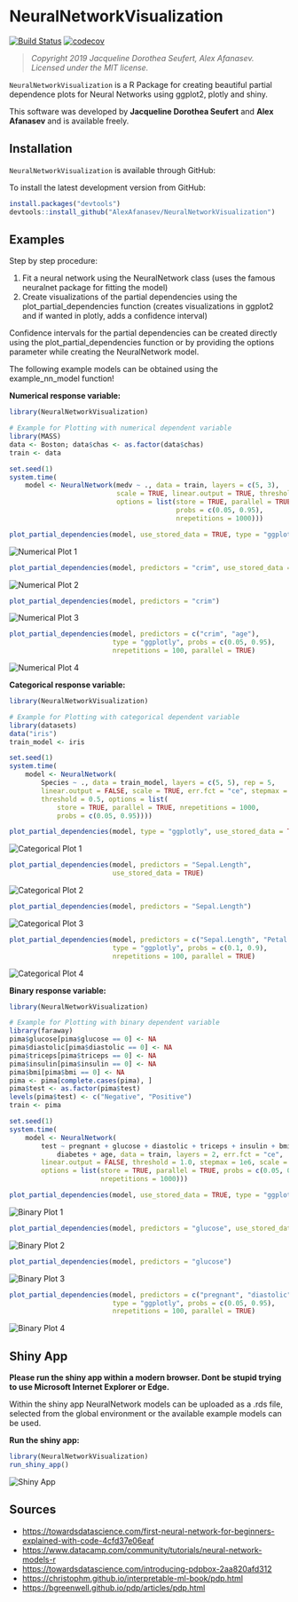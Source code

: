 # NeuralNetworkVisualization

[![Build Status](https://travis-ci.com/AlexAfanasev/NeuralNetworkVisualization.svg?branch=master)](https://travis-ci.com/AlexAfanasev/NeuralNetworkVisualization)
[![codecov](https://codecov.io/gh/AlexAfanasev/NeuralNetworkVisualization/branch/master/graph/badge.svg)](https://codecov.io/gh/AlexAfanasev/NeuralNetworkVisualization)

> *Copyright 2019 Jacqueline Dorothea Seufert, Alex Afanasev. Licensed under the MIT license.*

`NeuralNetworkVisualization` is a R Package for creating beautiful partial dependence plots for Neural Networks using ggplot2, plotly and shiny.

This software was developed by **Jacqueline Dorothea Seufert** and **Alex Afanasev** and is available freely.

## Installation
`NeuralNetworkVisualization` is available through GitHub:

To install the latest development version from GitHub:

``` r
install.packages("devtools")
devtools::install_github("AlexAfanasev/NeuralNetworkVisualization")
```

## Examples
Step by step procedure:
1. Fit  a neural network using the NeuralNetwork class (uses the famous neuralnet package for fitting the model)
2. Create visualizations of the partial dependencies using the plot_partial_dependencies function (creates visualizations in ggplot2 and if wanted in plotly, adds a confidence interval)

Confidence intervals for the partial dependencies can be created directly using the plot_partial_dependencies function or by providing the options parameter while creating the NeuralNetwork model.

The following example models can be obtained using the example_nn_model function!

**Numerical response variable:**
```r
library(NeuralNetworkVisualization)

# Example for Plotting with numerical dependent variable
library(MASS)
data <- Boston; data$chas <- as.factor(data$chas)
train <- data

set.seed(1)
system.time(
    model <- NeuralNetwork(medv ~ ., data = train, layers = c(5, 3),
                           scale = TRUE, linear.output = TRUE, threshold = 0.5,
                           options = list(store = TRUE, parallel = TRUE,
                                          probs = c(0.05, 0.95),
                                          nrepetitions = 1000)))

plot_partial_dependencies(model, use_stored_data = TRUE, type = "ggplotly")
```
![Numerical Plot 1](inst/img/numerical_plot_1.png "fig:")

```r
plot_partial_dependencies(model, predictors = "crim", use_stored_data = TRUE)
```
![Numerical Plot 2](inst/img/numerical_plot_2.png "fig:")

```r
plot_partial_dependencies(model, predictors = "crim")
```
![Numerical Plot 3](inst/img/numerical_plot_3.png "fig:")

```r
plot_partial_dependencies(model, predictors = c("crim", "age"),
                          type = "ggplotly", probs = c(0.05, 0.95),
                          nrepetitions = 100, parallel = TRUE)
```
![Numerical Plot 4](inst/img/numerical_plot_4.png "fig:")

**Categorical response variable:**
```r
library(NeuralNetworkVisualization)

# Example for Plotting with categorical dependent variable
library(datasets)
data("iris")
train_model <- iris

set.seed(1)
system.time(
    model <- NeuralNetwork(
        Species ~ ., data = train_model, layers = c(5, 5), rep = 5,
        linear.output = FALSE, scale = TRUE, err.fct = "ce", stepmax = 1000000,
        threshold = 0.5, options = list(
            store = TRUE, parallel = TRUE, nrepetitions = 1000,
            probs = c(0.05, 0.95))))

plot_partial_dependencies(model, type = "ggplotly", use_stored_data = TRUE)
```
![Categorical Plot 1](inst/img/categorical_plot_1.png "fig:")

```r
plot_partial_dependencies(model, predictors = "Sepal.Length",
                          use_stored_data = TRUE)
```
![Categorical Plot 2](inst/img/categorical_plot_2.png "fig:")

```r
plot_partial_dependencies(model, predictors = "Sepal.Length")
```
![Categorical Plot 3](inst/img/categorical_plot_3.png "fig:")

```r
plot_partial_dependencies(model, predictors = c("Sepal.Length", "Petal.Length"),
                          type = "ggplotly", probs = c(0.1, 0.9),
                          nrepetitions = 100, parallel = TRUE)
```
![Categorical Plot 4](inst/img/categorical_plot_4.png "fig:")

**Binary response variable:**
```r
library(NeuralNetworkVisualization)

# Example for Plotting with binary dependent variable
library(faraway)
pima$glucose[pima$glucose == 0] <- NA
pima$diastolic[pima$diastolic == 0] <- NA
pima$triceps[pima$triceps == 0] <- NA
pima$insulin[pima$insulin == 0] <- NA
pima$bmi[pima$bmi == 0] <- NA
pima <- pima[complete.cases(pima), ]
pima$test <- as.factor(pima$test)
levels(pima$test) <- c("Negative", "Positive")
train <- pima

set.seed(1)
system.time(
    model <- NeuralNetwork(
        test ~ pregnant + glucose + diastolic + triceps + insulin + bmi +
            diabetes + age, data = train, layers = 2, err.fct = "ce",
        linear.output = FALSE, threshold = 1.0, stepmax = 1e6, scale = TRUE,
        options = list(store = TRUE, parallel = TRUE, probs = c(0.05, 0.95),
                       nrepetitions = 1000)))

plot_partial_dependencies(model, use_stored_data = TRUE, type = "ggplotly")
```
![Binary Plot 1](inst/img/binary_plot_1.png "fig:")

```r
plot_partial_dependencies(model, predictors = "glucose", use_stored_data = TRUE)
```
![Binary Plot 2](inst/img/binary_plot_2.png "fig:")

```r
plot_partial_dependencies(model, predictors = "glucose")
```
![Binary Plot 3](inst/img/binary_plot_3.png "fig:")

```r
plot_partial_dependencies(model, predictors = c("pregnant", "diastolic"),
                          type = "ggplotly", probs = c(0.05, 0.95),
                          nrepetitions = 100, parallel = TRUE)
```
![Binary Plot 4](inst/img/binary_plot_4.png "fig:")

## Shiny App

**Please run the shiny app within a modern browser. Dont be stupid trying to use Microsoft Internet Explorer or Edge.**

Within the shiny app NeuralNetwork models can be uploaded as a .rds file, selected from the global environment or the available example models can be used.

**Run the shiny app:**
```r
library(NeuralNetworkVisualization)
run_shiny_app()
```
![Shiny App](inst/img/shiny_app.png "fig:")

## Sources
* https://towardsdatascience.com/first-neural-network-for-beginners-explained-with-code-4cfd37e06eaf
* https://www.datacamp.com/community/tutorials/neural-network-models-r
* https://towardsdatascience.com/introducing-pdpbox-2aa820afd312
* https://christophm.github.io/interpretable-ml-book/pdp.html
* https://bgreenwell.github.io/pdp/articles/pdp.html


